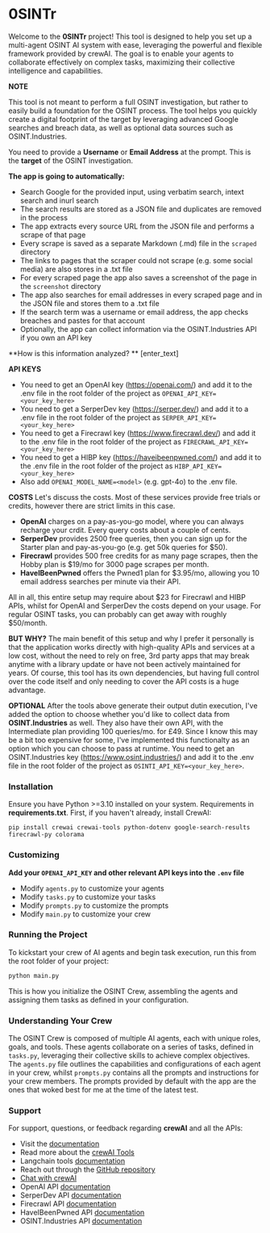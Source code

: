 # 0SINTr

Welcome to the **0SINTr** project! This tool is designed to help you set up a multi-agent OSINT AI system with ease, leveraging the powerful and flexible framework provided by crewAI. The goal is to enable your agents to collaborate effectively on complex tasks, maximizing their collective intelligence and capabilities.

**NOTE**

This tool is not meant to perform a full OSINT investigation, but rather to easily build a foundation for the OSINT process. The tool helps you quickly create a digital footprint of the target by leveraging advanced Google searches and breach data, as well as optional data sources such as OSINT.Industries.

You need to provide a **Username** or **Email Address** at the prompt. This is the **target** of the OSINT investigation.

**The app is going to automatically:**
* Search Google for the provided input, using verbatim search, intext search and inurl search
* The search results are stored as a JSON file and duplicates are removed in the process
* The app extracts every source URL from the JSON file and performs a scrape of that page
* Every scrape is saved as a separate Markdown (.md) file in the `scraped` directory
* The links to pages that the scraper could not scrape (e.g. some social media) are also stores in a .txt file
* For every scraped page the app also saves a screenshot of the page in the `screenshot` directory
* The app also searches for email addresses in every scraped page and in the JSON file and stores them to a .txt file
* If the search term was a username or email address, the app checks breaches and pastes for that account
* Optionally, the app can collect information via the OSINT.Industries API if you own an API key

**How is this information analyzed?
**
[enter_text]

**API KEYS**
- You need to get an OpenAI key (https://openai.com/) and add it to the .env file in the root folder of the project as `OPENAI_API_KEY=<your_key_here>`
- You need to get a SerperDev key (https://serper.dev/) and add it to a .env file in the root folder of the project as `SERPER_API_KEY=<your_key_here>`
- You need to get a Firecrawl key (https://www.firecrawl.dev/) and add it to the .env file in the root folder of the project as `FIRECRAWL_API_KEY=<your_key_here>`
- You need to get a HIBP key (https://haveibeenpwned.com/) and add it to the .env file in the root folder of the project as `HIBP_API_KEY=<your_key_here>`
- Also add `OPENAI_MODEL_NAME=<model>` (e.g. gpt-4o) to the .env file.

**COSTS**
Let's discuss the costs. Most of these services provide free trials or credits, however there are strict limits in this case.

- **OpenAI** charges on a pay-as-you-go model, where you can always recharge your crdit. Every query costs about a couple of cents.
- **SerperDev** provides 2500 free queries, then you can sign up for the Starter plan and pay-as-you-go (e.g. get 50k queries for $50).
- **Firecrawl** provides 500 free credits for as many page scrapes, then the Hobby plan is $19/mo for 3000 page scrapes per month.
- **HaveIBeenPwned** offers the Pwned1 plan for $3.95/mo, allowing you 10 email address searches per minute via their API.

All in all, this entire setup may require about $23 for Firecrawl and HIBP APIs, whilst for OpenAI and SerperDev the costs depend on your usage. For regular OSINT tasks, you can probably can get away with roughly $50/month.

**BUT WHY?**
The main benefit of this setup and why I prefer it personally is that the application works directly with high-quality APIs and services at a low cost, without the need to rely on free, 3rd party apps that may break anytime with a library update or have not been actively maintained for years. Of course, this tool has its own dependencies, but having full control over the code itself and only needing to cover the API costs is a huge advantage.

**OPTIONAL**
After the tools above generate their output dutin execution, I've added the option to choose whether you'd like to collect data from **OSINT.Industries** as well. They also have their own API, with the Intermediate plan providing 100 queries/mo. for £49. Since I know this may be a bit too expensive for some, I've implemented this functionalty as an option which you can choose to pass at runtime. You need to get an OSINT.Industries key (https://www.osint.industries/) and add it to the .env file in the root folder of the project as `OSINTI_API_KEY=<your_key_here>`.


### Installation

Ensure you have Python >=3.10 installed on your system. 
Requirements in **requirements.txt**.
First, if you haven't already, install CrewAI:

`pip install crewai crewai-tools python-dotenv google-search-results firecrawl-py colorama`


### Customizing

**Add your `OPENAI_API_KEY` and other relevant API keys into the `.env` file**

- Modify `agents.py` to customize your agents
- Modify `tasks.py` to customize your tasks
- Modify `prompts.py` to customize the prompts
- Modify `main.py` to customize your crew

### Running the Project

To kickstart your crew of AI agents and begin task execution, run this from the root folder of your project:

```bash
python main.py
```

This is how you initialize the OSINT Crew, assembling the agents and assigning them tasks as defined in your configuration.

### Understanding Your Crew

The OSINT Crew is composed of multiple AI agents, each with unique roles, goals, and tools. These agents collaborate on a series of tasks, defined in `tasks.py`, leveraging their collective skills to achieve complex objectives. The `agents.py` file outlines the capabilities and configurations of each agent in your crew, whilst `prompts.py` contains all the prompts and instructions for your crew members. The prompts provided by default with the app are the ones that woked best for me at the time of the latest test.

### Support

For support, questions, or feedback regarding **crewAI** and all the APIs:
- Visit the [documentation](https://docs.crewai.com)
- Read more about the [crewAI Tools](https://docs.crewai.com/core-concepts/Tools/)
- Langchain tools [documentation](https://docs.crewai.com/core-concepts/Using-LangChain-Tools/)
- Reach out through the [GitHub repository](https://github.com/joaomdmoura/crewai)
- [Chat with crewAI](https://chatg.pt/DWjSBZn)
- OpenAI API [documentation](https://platform.openai.com/docs/overview)
- SerperDev API [documentation](https://serper.dev/)
- Firecrawl API [documentation](https://docs.firecrawl.dev/introduction)
- HaveIBeenPwned API [documentation](https://haveibeenpwned.com/API/v3)
- OSINT.Industries API [documentation](https://docs.osint.industries/reference/search)

